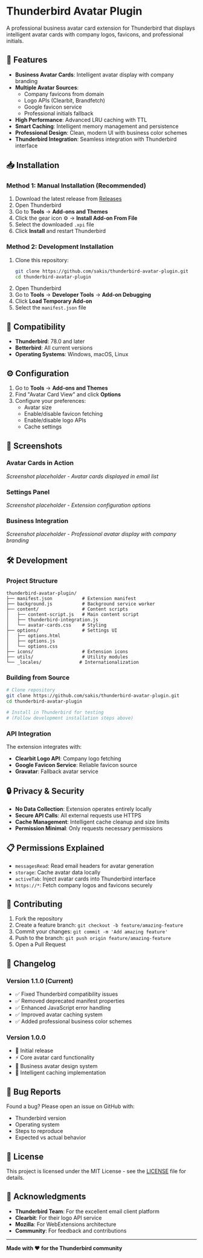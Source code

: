 # Thunderbird Avatar Plugin

A professional business avatar card extension for Thunderbird that displays intelligent avatar cards with company logos, favicons, and professional initials.

## 🚀 Features

- **Business Avatar Cards**: Intelligent avatar display with company branding
- **Multiple Avatar Sources**: 
  - Company favicons from domain
  - Logo APIs (Clearbit, Brandfetch)
  - Google favicon service
  - Professional initials fallback
- **High Performance**: Advanced LRU caching with TTL
- **Smart Caching**: Intelligent memory management and persistence
- **Professional Design**: Clean, modern UI with business color schemes
- **Thunderbird Integration**: Seamless integration with Thunderbird interface

## 📥 Installation

### Method 1: Manual Installation (Recommended)
1. Download the latest release from [Releases](https://github.com/sakis/thunderbird-avatar-plugin/releases)
2. Open Thunderbird
3. Go to **Tools** → **Add-ons and Themes**
4. Click the gear icon ⚙️ → **Install Add-on From File**
5. Select the downloaded `.xpi` file
6. Click **Install** and restart Thunderbird

### Method 2: Development Installation
1. Clone this repository:
   ```bash
   git clone https://github.com/sakis/thunderbird-avatar-plugin.git
   cd thunderbird-avatar-plugin
   ```
2. Open Thunderbird
3. Go to **Tools** → **Developer Tools** → **Add-on Debugging**
4. Click **Load Temporary Add-on**
5. Select the `manifest.json` file

## 🎯 Compatibility

- **Thunderbird**: 78.0 and later
- **Betterbird**: All current versions
- **Operating Systems**: Windows, macOS, Linux

## ⚙️ Configuration

1. Go to **Tools** → **Add-ons and Themes**
2. Find "Avatar Card View" and click **Options**
3. Configure your preferences:
   - Avatar size
   - Enable/disable favicon fetching
   - Enable/disable logo APIs
   - Cache settings

## 📸 Screenshots

### Avatar Cards in Action
*Screenshot placeholder - Avatar cards displayed in email list*

### Settings Panel
*Screenshot placeholder - Extension configuration options*

### Business Integration
*Screenshot placeholder - Professional avatar display with company branding*

## 🛠️ Development

### Project Structure
```
thunderbird-avatar-plugin/
├── manifest.json           # Extension manifest
├── background.js           # Background service worker
├── content/                # Content scripts
│   ├── content-script.js   # Main content script
│   ├── thunderbird-integration.js
│   └── avatar-cards.css    # Styling
├── options/                # Settings UI
│   ├── options.html
│   ├── options.js
│   └── options.css
├── icons/                  # Extension icons
├── utils/                  # Utility modules
└── _locales/              # Internationalization
```

### Building from Source
```bash
# Clone repository
git clone https://github.com/sakis/thunderbird-avatar-plugin.git
cd thunderbird-avatar-plugin

# Install in Thunderbird for testing
# (Follow development installation steps above)
```

### API Integration
The extension integrates with:
- **Clearbit Logo API**: Company logo fetching
- **Google Favicon Service**: Reliable favicon source
- **Gravatar**: Fallback avatar service

## 🔒 Privacy & Security

- **No Data Collection**: Extension operates entirely locally
- **Secure API Calls**: All external requests use HTTPS
- **Cache Management**: Intelligent cache cleanup and size limits
- **Permission Minimal**: Only requests necessary permissions

## 📋 Permissions Explained

- `messagesRead`: Read email headers for avatar generation
- `storage`: Cache avatar data locally
- `activeTab`: Inject avatar cards into Thunderbird interface
- `https://*`: Fetch company logos and favicons securely

## 🤝 Contributing

1. Fork the repository
2. Create a feature branch: `git checkout -b feature/amazing-feature`
3. Commit your changes: `git commit -m 'Add amazing feature'`
4. Push to the branch: `git push origin feature/amazing-feature`
5. Open a Pull Request

## 📝 Changelog

### Version 1.1.0 (Current)
- ✅ Fixed Thunderbird compatibility issues
- ✅ Removed deprecated manifest properties
- ✅ Enhanced JavaScript error handling
- ✅ Improved avatar caching system
- ✅ Added professional business color schemes

### Version 1.0.0
- 🎉 Initial release
- ⚡ Core avatar card functionality
- 🎨 Business avatar design system
- 💾 Intelligent caching implementation

## 🐛 Bug Reports

Found a bug? Please open an issue on GitHub with:
- Thunderbird version
- Operating system
- Steps to reproduce
- Expected vs actual behavior

## 📄 License

This project is licensed under the MIT License - see the [LICENSE](LICENSE) file for details.

## 🙏 Acknowledgments

- **Thunderbird Team**: For the excellent email client platform
- **Clearbit**: For their logo API service
- **Mozilla**: For WebExtensions architecture
- **Community**: For feedback and contributions

---

**Made with ❤️ for the Thunderbird community**